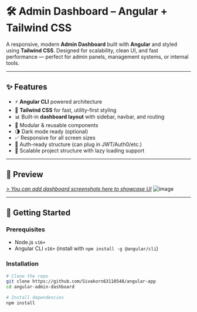 # 🛠️ Admin Dashboard – Angular + Tailwind CSS

A responsive, modern **Admin Dashboard** built with **Angular** and styled using **Tailwind CSS**. Designed for scalability, clean UI, and fast performance — perfect for admin panels, management systems, or internal tools.

---

## ✨ Features

- ⚡ **Angular CLI** powered architecture
- 🎨 **Tailwind CSS** for fast, utility-first styling
- 📊 Built-in **dashboard layout** with sidebar, navbar, and routing
- 🧩 Modular & reusable components
- 🌗 Dark mode ready (optional)
- ✅ Responsive for all screen sizes
- 🔐 Auth-ready structure (can plug in JWT/Auth0/etc.)
- 🧱 Scalable project structure with lazy loading support

---

## 📸 Preview

[> _You can add dashboard screenshots here to showcase UI_](https://bookdev-angular.vercel.app/sport)
![image](https://github.com/user-attachments/assets/b8b9c4d1-72e3-4998-aa6d-dec36a526f0b)


---

## 🚀 Getting Started

### Prerequisites

- Node.js `v16+`
- Angular CLI `v16+` (install with `npm install -g @angular/cli`)

### Installation

```bash
# Clone the repo
git clone https://github.com/Sivakorn63110548/angular-app
cd angular-admin-dashboard

# Install dependencies
npm install
